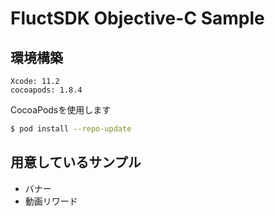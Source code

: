 # FluctSDK Objective-C Sample

## 環境構築

```
Xcode: 11.2
cocoapods: 1.8.4
```

CocoaPodsを使用します

```sh
$ pod install --repo-update
```

## 用意しているサンプル

- バナー
- 動画リワード
